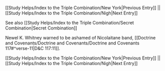 [[Study Helps/Index to the Triple Combination/New York|Previous Entry]]  ||  [[Study Helps/Index to the Triple Combination/Nigh|Next Entry]]

 See also [[Study Helps/Index to the Triple Combination/Secret Combination|Secret Combination]]

 Newel K. Whitney warned to be ashamed of Nicolaitane band, [[Doctrine and Covenants/Doctrine and Covenants/Doctrine and Covenants 117#^verse-11|D&C 117:11]].

[[Study Helps/Index to the Triple Combination/New York|Previous Entry]]  ||  [[Study Helps/Index to the Triple Combination/Nigh|Next Entry]]
